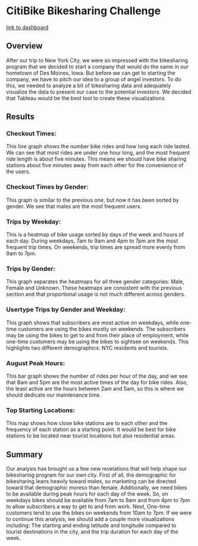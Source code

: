 # CitiBike Bikesharing Challenge
[link to dashboard](https://public.tableau.com/app/profile/remi.h5131/viz/NYCBikesharing_16409209423020/NYCBikesharing?publish=yes "link to dashboard")

## Overview
After our trip to New York City, we were so impressed with the bikesharing program that we decided to start a company that would do the same in our hometown of Des Moines, Iowa. But before we can get to starting the company, we have to pitch our idea to a group of angel investors. To do this, we needed to analyze a bit of bikesharing data and adequately visualize the data to present our case to the potential investors. We decided that Tableau would be the best tool to create these visualizations.

## Results

### Checkout Times: 
This line graph shows the number bike rides and how long each ride lasted. We can see that most rides are under one hour long, and the most frequent ride length is about five minutes. This means we should have bike sharing stations about five minutes away from each other for the convenience of the users. 

### Checkout Times by Gender:
This graph is similar to the previous one, but now it has been sorted by gender. We see that males are the most frequent users.

### Trips by Weekday:
This is a heatmap of bike usage sorted by days of the week and hours of each day. During weekdays, 7am to 9am and 4pm to 7pm are the most frequent trip times. On weekends, trip times are spread more evenly from 9am to 7pm. 

### Trips by Gender:
This graph separates the heatmaps for all three gender categories: Male, Female and Unknown. These heatmaps are consistent with the previous section and that proportional usage is not much different across genders. 

### Usertype Trips by Gender and Weekday:
This graph shows that subscribers are most active on weekdays, while one-time customers are using the bikes mostly on weekends. The subscribers may be using the bikes to get to and from their place of employment, while one-time customers may be using the bikes to sightsee on weekends. This highlights two different demographics: NYC residents and tourists.

### August Peak Hours:
This bar graph shows the number of rides per hour of the day, and we see that 8am and 5pm are the most active times of the day for bike rides. Also, the least active are the hours between 2am and 5am, so this is where we should dedicate our maintenance time.

### Top Starting Locations:
This map shows how close bike stations are to each other and the frequency of each station as a starting point. It would be best for bike stations to be located near tourist locations but also residential areas. 

## Summary
Our analysis has brought us a few new revelations that will help shape our bikesharing program for our own city. First of all, the demographic for bikesharing leans heavily toward males, so marketing can be directed toward that demographic moreso than female. Additionally, we need bikes to be available during peak hours for each day of the week. So, on weekdays bikes should be available from 7am to 9am and from 4pm to 7pm to allow subscribers a way to get to and from work. Next, One-time customers tend to use the bikes on weekends from 10am to 7pm. If we were to continue this analysis, we should add a couple more visualizations including: The starting and ending latitude and longitude compared to tourist destinations in the city, and the trip duration for each day of the week. 

